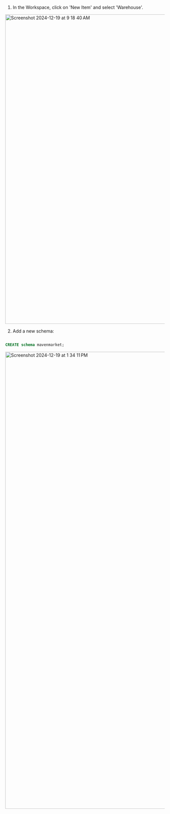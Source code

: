 1. In the Workspace, click on 'New Item' and select 'Warehouse'.
<img width="975" alt="Screenshot 2024-12-19 at 9 18 40 AM" src="https://github.com/user-attachments/assets/d681d0c0-30d9-48c9-8ce2-d86ed2b739a3" />

2. Add a new schema:
```sql

CREATE schema mavenmarket;
```

<img width="1440" alt="Screenshot 2024-12-19 at 1 34 11 PM" src="https://github.com/user-attachments/assets/a7ca4ec6-2303-4ee6-93ac-1eaab2d2b532" />
